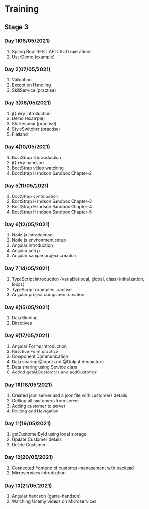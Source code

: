 # Training

## Stage 3

### Day 1(06/05/2021)
1) Spring Boot REST API CRUD operations
2) UserDemo (example)

### Day 2(07/05/2021)

1) Validation
2) Exception Handling
3) SkillService (practise)

### Day 3(08/05/2021)

1) jQuery introduction
2) Demo (example)
3) Shakespear (practise)
4) StyleSwitcher (practise)
5) Flatland

### Day 4(10/05/2021)

1) BootStrap 4 introduction
2) jQuery handson
3) BootStrap video watching
4) BootStrap Handson Sandbox Chapter-2

### Day 5(11/05/2021)

1) BootStrap continuation
2) BootStrap Handson Sandbox Chapter-3
3) BootStrap Handson Sandbox Chapter-4
4) BootStrap Handson Sandbox Chapter-5

### Day 6(12/05/2021)

1) Node js introduction
2) Node js environment setup
3) Angular introduction
4) Angular setup
5) Angular sample project creation

### Day 7(14/05/2021)

1) TypeScript introduction {variable(local, global, class) initialization, loops}
2) TypeScript examples practise
3) Angular project component creation

### Day 8(15/05/2021)

1) Data Binding 
2) Directives

### Day 9(17/05/2021)

1) Angular Forms Introduction
2) Reactive Form practise
3) Component Communication
4) Data sharing @Input and @Output decorators
5) Data sharing using Service class
6) Added getAllCustomers and addCustomer

### Day 10(18/05/2021)

1) Created json server and a json file with customers details
2) Getting all customers from server
3) Adding customer to server
4) Routing and Navigation

### Day 11(19/05/2021)

1) getCustomerById using local storage
2) Update Customer details
3) Delete Customer

### Day 12(20/05/2021)

1) Connected frontend of customer-management with backend
2) Microservices introduction

### Day 13(21/05/2021)

1) Angular handson (game-handson)
2) Watching Udemy videos on Microservices
